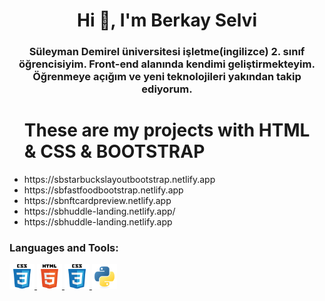 <h1 align="center">Hi 👋, I'm Berkay Selvi</h1>
<h3 align="center">Süleyman Demirel üniversitesi işletme(ingilizce) 2. sınıf öğrencisiyim. Front-end alanında kendimi geliştirmekteyim. Öğrenmeye açığım ve yeni teknolojileri yakından takip ediyorum.</h3>
<ul>
  <h1>These are my projects with HTML & CSS & BOOTSTRAP</h1>
  <li>https://sbstarbuckslayoutbootstrap.netlify.app</li>
  <li>https://sbfastfoodbootstrap.netlify.app</li>
  <li>https://sbnftcardpreview.netlify.app</li>
  <li>https://sbhuddle-landing.netlify.app/</li>
  <li>https://sbhuddle-landing.netlify.app</li>
</ul>
<h3 align="left">Languages and Tools:</h3>
<p align="left"> <a href="https://www.w3schools.com/css/" target="_blank" rel="noreferrer"> <img src="https://raw.githubusercontent.com/devicons/devicon/master/icons/css3/css3-original-wordmark.svg" alt="css3" width="40" height="40"/> </a> <a href="https://www.w3.org/html/" target="_blank" rel="noreferrer"> <img src="https://raw.githubusercontent.com/devicons/devicon/master/icons/html5/html5-original-wordmark.svg" alt="html5" width="40" height="40"/> <a href="https://www.w3schools.com/css/" target="_blank" rel="noreferrer"> <img src="https://raw.githubusercontent.com/devicons/devicon/master/icons/css3/css3-original-wordmark.svg" alt="javascript" width="40" height="40"/> </a> <a href="https://www.python.org" target="_blank" rel="noreferrer"> <img src="https://raw.githubusercontent.com/devicons/devicon/master/icons/python/python-original.svg" alt="python" width="40" height="40"/> </a> </p>

